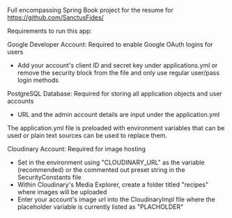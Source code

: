 Full encompassing Spring Book project for the resume for https://github.com/SanctusFides/

Requirements to run this app:

  Google Developer Account: Required to enable Google OAuth logins for users
  -  Add your account's client ID and secret key under applications.yml or remove the security block from the file and only use regular user/pass login methods
    
  PostgreSQL Database: Required for storing all application objects and user accounts
  
  - URL and the admin account details are input under the application.yml

  The application.yml file is preloaded with environment variables that can be used or plain text sources can be used to replace them.


  Cloudinary Account: Required for image hosting
  
  - Set in the environment using "CLOUDINARY_URL" as the variable (recommended) or the commented out preset string in the SecurityConstants file
  - Within Cloudinary's Media Explorer, create a folder titled "recipes" where images will be uploaded
  - Enter your account's image url into the CloudinaryImpl file where the placeholder variable is currently listed as "PLACHOLDER"
    
